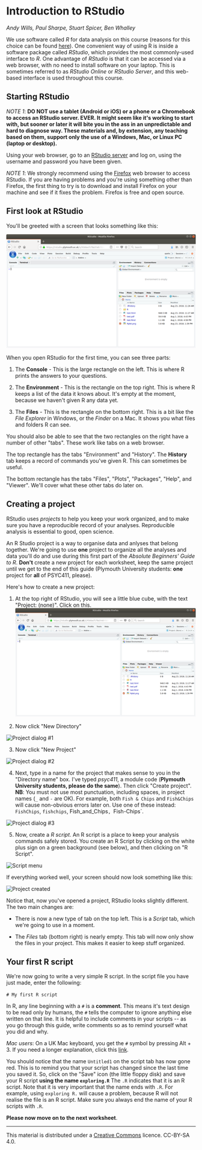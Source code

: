 # Introduction to RStudio
_Andy Wills, Paul Sharpe, Stuart Spicer, Ben Whalley_

We use software called _R_ for data analysis on this course (reasons for this choice can be found [here](why-r-student.html)). One convenient way of using R is inside a software package called
_RStudio_, which provides the most commonly-used interface to _R_. One advantage of _RStudio_ is that
it can be accessed via a web browser, with no need to install software on your laptop. This is
sometimes referred to as _RStudio Online_ or _RStudio Server_, and this web-based interface is used throughout this 
course.


## Starting RStudio

_NOTE 1_: **DO NOT use a tablet (Android or iOS) or a phone or a Chromebook to access an RStudio server. **EVER**. It might seem like it's working to start with, but sooner or later it will bite you in the ass in an unpredictable and hard to diagnose way. These materials and, by extension, any teaching based on them, support only the use of a Windows, Mac, or Linux PC (laptop or desktop).**

Using your web browser, go to an <a href = "https://psyrstudio.plymouth.ac.uk/" target = "blank">RStudio server</a> and log on, using the username and password you have been given. 

_NOTE 1_: We strongly recommend using the [Firefox](https://www.mozilla.org/en-US/firefox/new/) web browser to access RStudio. If you are having problems and you're using something other than Firefox, the first thing to try is to download and install Firefox on your machine and see if it fixes the problem. Firefox is free and open source.


## First look at RStudio

You'll be greeted with a screen that looks something like this:

![RStudio on first opening](pics/rstudio-new.png)

When you open RStudio for the first time, you can see three parts: 

1. The **Console** - This is the large rectangle on the left. This is where R prints the answers to your questions. 

2. The **Environment** - This is the rectangle on the top right. This is where R keeps a list of the data it knows about. It's empty at the moment, because we haven't given R any data yet.

3. The **Files** - This is the rectangle on the bottom right. This is a bit like the _File Explorer_ in Windows, or the _Finder_ on a Mac. It shows you what files and folders R can see.

You should also be able to see that the two rectangles on the right have a number of other "tabs". These work like tabs on a web browser.  

The top rectangle has the tabs "Environment" and "History". The **History** tab keeps a record of commands you've given R. This can sometimes be useful.

The bottom rectangle has the tabs "Files", "Plots", "Packages", "Help", and "Viewer". We'll cover what these other tabs do later on. 


<a name="create"></a>

## Creating a project

RStudio uses _projects_ to help you keep your work organized, and to make sure you have a reproducible record of your analyses. Reproducible analysis is essential to good, open science. 

An R Studio project is a way to organise data and anlyses that belong together. We're going to use **one** project to organize all the analyses and data you'll do and use during this first part of the _Absolute Beginners' Guide to R_. **Don't** create a new project for each worksheet, keep the same project until we get to the end of this guide (Plymouth University students: **one** project for **all** of PSYC411, please).

Here's how to create a new project:


1. At the top right of RStudio, you will see a little blue cube, with the text "Project: (none)". Click on this. 
![RStudio without a project open](pics/rstudio-new.png)

2. Now click "New Directory"

![Project dialog #1](pics/create1.png)

3. Now click "New Project"

![Project dialog #2](pics/create2.png)

4. Next, type in a name for the project that makes sense to you in the "Directory name" box. I've typed _psyc411_, a module code (**Plymouth University students, please do the same**). Then click "Create project". **NB**: You must not use most punctuation, including spaces, in project names (`_` and `-` are OK). For example, both `Fish & Chips` and `Fish&Chips` will cause non-obvious errors later on. Use one of these instead: `FishChips`, `fishchips`, Fish_and_Chips`, `Fish-Chips`.

![Project dialog #3](pics/create3.png)

5. Now, create a _R script_. An R script is a place to keep your analysis commands safely stored. You create an R Script by clicking on the white plus sign on a green background (see below), and then clicking on "R Script".

![Script menu](pics/script1.png)

If everything worked well, your screen should now look something like this:

![Project created](pics/project-made.png)

Notice that, now you've opened a project, RStudio looks slightly different. The two main changes are:

* There is now a new type of tab on the top left. This is a _Script_ tab, which we're going to use in a moment. 

* The _Files_ tab (bottom right) is nearly empty. This tab will now only show the files in your project. This makes it easier to keep stuff organized.

<a name="write"></a>

## Your first R script

We're now going to write a very simple R script. In the script file you have just made, enter the following:

`# My first R script`

In R, any line beginning with a `#` is a **comment**. This means it's text design to be read only by humans, the `#` tells the computer to ignore anything else written on that line. It is helpful to include comments in your scripts -- as you go through this guide, write comments so as to remind yourself what you did and why. 

_Mac users_: On a UK Mac keyboard, you get the `#` symbol by pressing Alt + 3. If you need a longer explanation, click this [link](https://www.macworld.co.uk/how-to/hashtag-mac-3688542/).

You should notice that the name `Untitled1` on the script tab has now gone red. This is to remind you that your script has changed since the last time you saved it. So, click on the "Save" icon (the little floppy disk) and save your R script **using the name `exploring.R`** The `.R` indicates that it is an R script. Note that it is very important that the name ends with `.R`. For example, using `exploring R.` will cause a problem, because R will not realise the file is an R script. Make sure you always end the name of your R scripts with `.R`. 

**Please now move on to the next worksheet**.

___

This material is distributed under a [Creative Commons](https://creativecommons.org/) licence. CC-BY-SA 4.0. 


